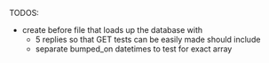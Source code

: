 TODOS:

- create before file that loads up the database with
  - 5 replies
    so that GET tests can be easily made
    should include
  - separate bumped_on datetimes to test for exact array
